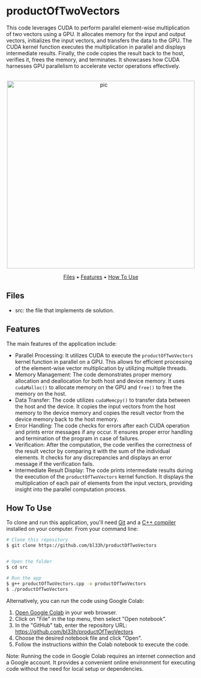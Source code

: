 # productOfTwoVectors
This code leverages CUDA to perform parallel element-wise multiplication of two vectors using a GPU. It allocates memory for the input and output vectors, initializes the input vectors, and transfers the data to the GPU. The CUDA kernel function executes the multiplication in parallel and displays intermediate results. Finally, the code copies the result back to the host, verifies it, frees the memory, and terminates. It showcases how CUDA harnesses GPU parallelism to accelerate vector operations effectively.

<p align="center">
  <br>
  <img src="https://upload.wikimedia.org/wikipedia/commons/b/bc/Cross_product_parallelogram.gif?20191208165026" alt="pic" width="500">
  <br>
</p>
<p align="center" >
  <a href="#Files">Files</a> •
  <a href="#Features">Features</a> •
  <a href="#how-to-use">How To Use</a> 
</p>

## Files

- src: the file that implements de solution.

## Features
The main features of the application include:
- Parallel Processing: It utilizes CUDA to execute the `productOfTwoVectors` kernel function in parallel on a GPU. This allows for efficient processing of the element-wise vector multiplication by utilizing multiple threads.
- Memory Management: The code demonstrates proper memory allocation and deallocation for both host and device memory. It uses `cudaMalloc()` to allocate memory on the GPU and `free()` to free the memory on the host.
- Data Transfer: The code utilizes `cudaMemcpy()` to transfer data between the host and the device. It copies the input vectors from the host memory to the device memory and copies the result vector from the device memory back to the host memory.
- Error Handling: The code checks for errors after each CUDA operation and prints error messages if any occur. It ensures proper error handling and termination of the program in case of failures.
- Verification: After the computation, the code verifies the correctness of the result vector by comparing it with the sum of the individual elements. It checks for any discrepancies and displays an error message if the verification fails.
- Intermediate Result Display: The code prints intermediate results during the execution of the `productOfTwoVectors` kernel function. It displays the multiplication of each pair of elements from the input vectors, providing insight into the parallel computation process.

## How To Use
To clone and run this application, you'll need [Git](https://git-scm.com) and a [C++ compiler](https://www.fdi.ucm.es/profesor/luis/fp/devtools/mingw.html) installed on your computer. From your command line:

```bash
# Clone this repository
$ git clone https://github.com/bl33h/productOfTwoVectors


# Open the folder
$ cd src

# Run the app
$ g++ productOfTwoVectors.cpp -o productOfTwoVectors
$ ./productOfTwoVectors
```

Alternatively, you can run the code using Google Colab:
1. [Open Google Colab](https://colab.research.google.com) in your web browser.
2. Click on "File" in the top menu, then select "Open notebook".
3. In the "GitHub" tab, enter the repository URL: https://github.com/bl33h/productOfTwoVectors
4. Choose the desired notebook file and click "Open".
5. Follow the instructions within the Colab notebook to execute the code.

Note: Running the code in Google Colab requires an internet connection and a Google account. It provides a convenient online environment for executing code without the need for local setup or dependencies.

